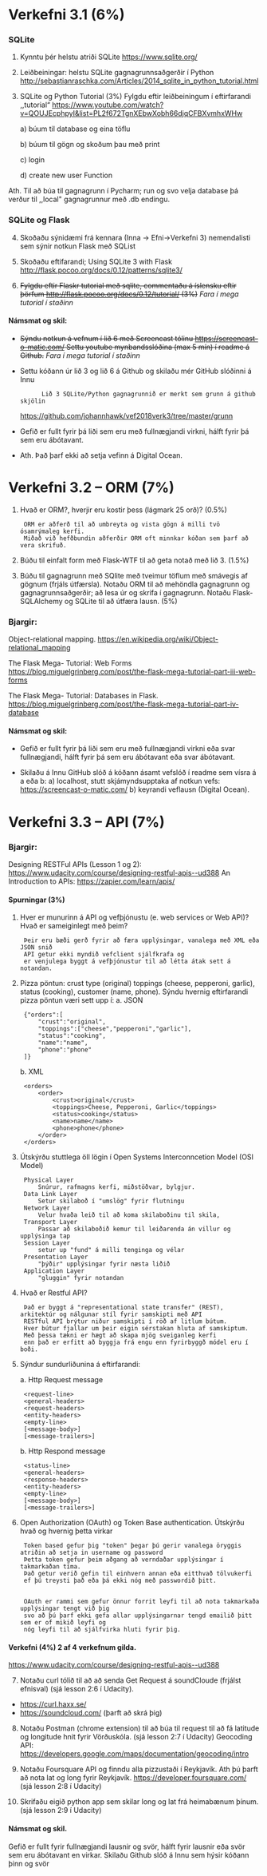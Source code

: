 # Verkefni 3.1 (6%)
### SQLite
1) Kynntu þér helstu atriði SQLite
https://www.sqlite.org/


2) Leiðbeiningar: helstu SQLite gagnagrunnsaðgerðir í Python
http://sebastianraschka.com/Articles/2014_sqlite_in_python_tutorial.html


3) SQLite og Python Tutorial (3%)
Fylgdu eftir leiðbeiningum í eftirfarandi ,,tutorial“
https://www.youtube.com/watch?v=QOUJEcphpyI&list=PL2f672TgnXEbwXobh66djqCFBXvmhxWHw

    a) búum til database og eina töflu

    b) búum til gögn og skoðum þau með print

    c) login

    d) create new user Function

Ath. Til að búa til gagnagrunn í Pycharm; run og svo velja database þá verður til ,,local"
gagnagrunnur með .db endingu.

### SQLite og Flask


4) Skoðaðu sýnidæmi frá kennara (Inna -> Efni->Verkefni 3) nemendalisti sem sýnir notkun Flask
með SQList


5) Skoðaðu eftifarandi; Using SQLite 3 with Flask
http://flask.pocoo.org/docs/0.12/patterns/sqlite3/


6) ~~Fylgdu eftir Flaskr tutorial með sqlite, commentaðu á íslensku eftir þörfum
http://flask.pocoo.org/docs/0.12/tutorial/  (3%)~~
_Fara í mega tutorial í staðinn_


#### Námsmat og skil:
* ~~Sýndu notkun á vefnum í lið 6 með Screencast tólinu https://screencast-o-matic.com/
Settu youtube mynbandsslóðina (max 5 mín) í readme á Github.~~ _Fara í mega tutorial í staðinn_
* Settu kóðann úr lið 3 og lið 6 á Github og skilaðu mér GitHub slóðinni á Innu

            Lið 3 SQLite/Python gagnagrunnið er merkt sem grunn á github skjölin
     https://github.com/johannhawk/vef2018verk3/tree/master/grunn            
            
* Gefið er fullt fyrir þá liði sem eru með fullnægjandi virkni, hálft fyrir þá sem eru
ábótavant.
* Ath. Það þarf ekki að setja vefinn á Digital Ocean.

# Verkefni 3.2 – ORM (7%)
1. Hvað er ORM?, hverjir eru kostir þess (lágmark 25 orð)? (0.5%)

        ORM er aðferð til að umbreyta og vista gögn á milli tvö ósamrýmaleg kerfi.
        Miðað við hefðbundin aðferðir ORM oft minnkar kóðan sem þarf að vera skrifuð.
        
        
2. Búðu til einfalt form með Flask-WTF til að geta notað með lið 3. (1.5%)

3. Búðu til gagnagrunn með SQlite með tveimur töflum með smávegis af gögnum (frjáls útfærsla).
Notaðu ORM til að mehöndla gagnagrunn og gagnagrunnsaðgerðir; að lesa úr og skrifa í
gagnagrunn. Notaðu Flask-SQLAlchemy og SQLite til að útfæra lausn. (5%)

### Bjargir:

Object-relational mapping.
https://en.wikipedia.org/wiki/Object-relational_mapping


The Flask Mega- Tutorial: Web Forms
https://blog.miguelgrinberg.com/post/the-flask-mega-tutorial-part-iii-web-forms


The Flask Mega- Tutorial: Databases in Flask.
https://blog.miguelgrinberg.com/post/the-flask-mega-tutorial-part-iv-database


#### Námsmat og skil:
* Gefið er fullt fyrir þá liði sem eru með fullnægjandi virkni eða svar fullnægjandi, hálft fyrir þá
sem eru ábótavant eða svar ábótavant.

* Skilaðu á Innu GitHub slóð á kóðann ásamt vefslóð í readme sem vísra á a eða b:
a) localhost, stutt skjámyndsupptaka af notkun vefs: https://screencast-o-matic.com/
b) keyrandi veflausn (Digital Ocean).

# Verkefni 3.3 – API (7%)
### Bjargir:
Designing RESTFul APIs (Lesson 1 og 2): https://www.udacity.com/course/designing-restful-apis--ud388
An Introduction to APIs: https://zapier.com/learn/apis/

#### Spurningar (3%)

1. Hver er munurinn á API og vefþjónustu (e. web services or Web API)? Hvað er sameiginlegt með
þeim?

        Þeir eru bæði gerð fyrir að færa upplýsingar, vanalega með XML eða JSON snið
        API getur ekki myndið vefclient sjálfkrafa og 
        er venjulega byggt á vefþjónustur til að létta átak sett á notandan.

2. Pizza pöntun: crust type (original) toppings (cheese, pepperoni, garlic), status (cooking),
customer (name, phone). Sýndu hvernig eftirfarandi pizza pöntun væri sett upp í:
   a. JSON
        
        {"orders":[
            "crust":"original",
            "toppings":["cheese","pepperoni","garlic"],
            "status":"cooking",
            "name":"name",
            "phone":"phone"
        ]}
        
   b. XML
        
        <orders>
            <order>
                <crust>original</crust>
                <toppings>Cheese, Pepperoni, Garlic</toppings>
                <status>cooking</status>
                <name>name</name>
                <phone>phone</phone>
            </order>
        </orders>
        
3. Útskýrðu stuttlega öll lögin í Open Systems Interconncetion Model (OSI Model)

        Physical Layer
            Snúrur, rafmagns kerfi, miðstöðvar, bylgjur.
        Data Link Layer
            Setur skilaboð í "umslög" fyrir flutningu
        Network Layer
            Velur hvaða leið til að koma skilaboðinu til skila, 
        Transport Layer
            Passar að skilaboðið kemur til leiðarenda án villur og upplýsinga tap
        Session Layer
            setur up "fund" á milli tenginga og vélar
        Presentation Layer
            "þýðir" upplýsingar fyrir næsta liðið
        Application Layer
            "gluggin" fyrir notandan
        
4. Hvað er Restful API?

        Það er byggt á "representational state transfer" (REST), arkitektúr og nálgunar stíl fyrir samskipti með API
        RESTful API brýtur niður samskipti í röð af litlum bútum.
        Hver bútur fjallar um þeir eigin sérstakan hluta af samskiptum.
        Með þessa tækni er hægt að skapa mjög sveiganleg kerfi
        enn það er erfitt að byggja frá engu enn fyrirbyggð módel eru í boði.
        
5. Sýndur sundurliðunina á eftirfarandi:

      a. Http Request message
      
        <request-line>
        <general-headers>
        <request-headers>
        <entity-headers>
        <empty-line>
        [<message-body>]
        [<message-trailers>]

      b. Http Respond message
      
        <status-line>
        <general-headers>
        <response-headers>
        <entity-headers>
        <empty-line>
        [<message-body>]
        [<message-trailers>]
        
6. Open Authorization (OAuth) og Token Base authentication. Útskýrðu hvað og hvernig þetta
virkar

        Token based gefur þig "token" þegar þú gerir vanalega öryggis atriðin að setja in username og password
        Þetta token gefur þeim aðgang að verndaðar upplýsingar í takmarkaðan tíma.
        Það getur verið gefin til einhvern annan eða eitthvað tölvukerfi
        ef þú treysti það eða þá ekki nóg með passwordið þitt.
       

        OAuth er rammi sem gefur önnur forrit leyfi til að nota takmarkaða upplýsingar tengt við þig
        svo að þú þarf ekki gefa allar upplýsingarnar tengd emailið þitt sem er of mikið leyfi og
        nóg leyfi til að sjálfvirka hluti fyrir þig.
        
#### Verkefni (4%) 2 af 4 verkefnum gilda.
https://www.udacity.com/course/designing-restful-apis--ud388

7. Notaðu curl tólið til að að senda Get Request á soundCloude (frjálst efnisval) (sjá lesson 2:6 í
Udacity).
* https://curl.haxx.se/
* https://soundcloud.com/ (þarft að skrá þig)

8. Notaðu Postman (chrome extension) til að búa til request til að fá latitude og longitude hnit fyrir
Vörðuskóla. (sjá lesson 2:7 í Udacity)
Geocoding API: https://developers.google.com/maps/documentation/geocoding/intro

9. Notaðu Foursquare API og finndu alla pizzustaði í Reykjavík. Ath þú þarft að nota lat og long fyrir
Reykjavík. https://developer.foursquare.com/ (sjá lesson 2:8 í Udacity)

10. Skrifaðu eigið python app sem skilar long og lat frá heimabænum þínum. (sjá lesson 2:9 í
Udacity)

#### Námsmat og skil.
Gefið er fullt fyrir fullnægjandi lausnir og svör, hálft fyrir lausnir eða svör sem eru ábótavant en virkar.
Skilaðu Github slóð á Innu sem hýsir kóðann þinn og svör 
